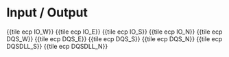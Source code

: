# Input / Output

{{tile ecp IO_W}}
{{tile ecp IO_E}}
{{tile ecp IO_S}}
{{tile ecp IO_N}}
{{tile ecp DQS_W}}
{{tile ecp DQS_E}}
{{tile ecp DQS_S}}
{{tile ecp DQS_N}}
{{tile ecp DQSDLL_S}}
{{tile ecp DQSDLL_N}}
